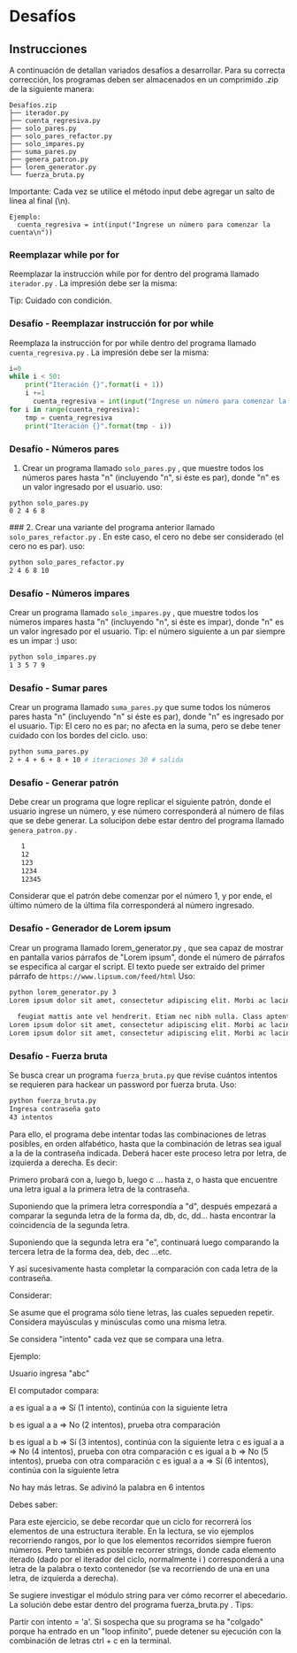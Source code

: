 # Desafíos

## Instrucciones

A continuación de detallan variados desafíos a desarrollar.
Para su correcta corrección, los programas deben ser almacenados en un comprimido .zip de la siguiente
manera:

```
Desafíos.zip
├── iterador.py
├── cuenta_regresiva.py
├── solo_pares.py
├── solo_pares_refactor.py
├── solo_impares.py
├── suma_pares.py
├── genera_patron.py
├── lorem_generator.py
└── fuerza_bruta.py
```
Importante: Cada vez se utilice el método input debe agregar un salto de línea al final (\n). 

```
Ejemplo:
  cuenta_regresiva = int(input("Ingrese un número para comenzar la cuenta\n"))
```

### Reemplazar while por for

Reemplazar la instrucción while por for dentro del programa llamado `iterador.py` . La impresión debe ser la misma:

Tip: Cuidado con condición.

### Desafío - Reemplazar instrucción for por while
Reemplaza la instrucción for por while dentro del programa llamado `cuenta_regresiva.py` . La impresión debe ser la misma:

```python
i=0
while i < 50:
    print("Iteración {}".format(i + 1))
    i +=1
      cuenta_regresiva = int(input("Ingrese un número para comenzar la cuenta\n"))
for i in range(cuenta_regresiva):
    tmp = cuenta_regresiva
    print("Iteración {}".format(tmp - i))
```

### Desafío - Números pares

1. Crear un programa llamado `solo_pares.py` , que muestre todos los números pares hasta "n" (incluyendo "n", si éste es par), donde "n" es un valor ingresado por el usuario.
uso:
```
python solo_pares.py
0 2 4 6 8
```
### 2. Crear una variante del programa anterior llamado ```solo_pares_refactor.py``` . En este caso, el cero no debe ser considerado (el cero no es par).
uso:

```sh
python solo_pares_refactor.py
2 4 6 8 10
```
### Desafío - Números impares
Crear un programa llamado `solo_impares.py` , que muestre todos los números impares hasta "n" (incluyendo "n", si éste es impar), donde "n" es un valor ingresado por el usuario.
Tip: el número siguiente a un par siempre es un impar :) uso:

```sh
python solo_impares.py
1 3 5 7 9
```

### Desafío - Sumar pares

Crear un programa llamado `suma_pares.py` que sume todos los números pares hasta "n" (incluyendo "n" si éste es par), donde "n" es ingresado por el usuario.
Tip: El cero no es par; no afecta en la suma, pero se debe tener cuidado con los bordes del ciclo. uso: 

```sh
python suma_pares.py
2 + 4 + 6 + 8 + 10 # iteraciones 30 # salida
```

### Desafío - Generar patrón

Debe crear un programa que logre replicar el siguiente patrón, donde el usuario ingrese un número, y ese número corresponderá al número de filas que se debe generar. La soluciṕon debe estar dentro del programa llamado `genera_patron.py` .

```sh
   1
   12
   123
   1234
   12345
```

Considerar que el patrón debe comenzar por el número 1, y por ende, el último número de la última fila corresponderá al número ingresado.

### Desafío - Generador de Lorem ipsum

Crear un programa llamado lorem_generator.py , que sea capaz de mostrar en pantalla varios párrafos de "Lorem ipsum", donde el número de párrafos se especifica al cargar el script.
El texto puede ser extraído del primer párrafo de ```https://www.lipsum.com/feed/html``` Uso: 

```sh
python lorem_generator.py 3
Lorem ipsum dolor sit amet, consectetur adipiscing elit. Morbi ac lacinia nibh, nec faucibus enim. Nullam quis lorem posuere, hendrerit tellus eget, tincidunt ipsum. Nam nulla tortor, elementum in elit nec, fermentum dignissim sapien. Sed a mattis nisi, sit amet dignissim elit. Sed finibus eros sit amet ipsum scelerisque interdum. Curabitur justo nibh, viverra a elit vel, elementum hendrerit erat. Duis
             
  feugiat mattis ante vel hendrerit. Etiam nec nibh nulla. Class aptent taciti sociosqu ad litora torquent per conubia nostra, per inceptos himenaeos.
Lorem ipsum dolor sit amet, consectetur adipiscing elit. Morbi ac lacinia nibh, nec faucibus enim. Nullam quis lorem posuere, hendrerit tellus eget, tincidunt ipsum. Nam nulla tortor, elementum in elit nec, fermentum dignissim sapien. Sed a mattis nisi, sit amet dignissim elit. Sed finibus eros sit amet ipsum scelerisque interdum. Curabitur justo nibh, viverra a elit vel, elementum hendrerit erat. Duis feugiat mattis ante vel hendrerit. Etiam nec nibh nulla. Class aptent taciti sociosqu ad litora torquent per conubia nostra, per inceptos himenaeos.
Lorem ipsum dolor sit amet, consectetur adipiscing elit. Morbi ac lacinia nibh, nec faucibus enim. Nullam quis lorem posuere, hendrerit tellus eget, tincidunt ipsum. Nam nulla tortor, elementum in elit nec, fermentum dignissim sapien. Sed a mattis nisi, sit amet dignissim elit. Sed finibus eros sit amet ipsum scelerisque interdum. Curabitur justo nibh, viverra a elit vel, elementum hendrerit erat. Duis feugiat mattis ante vel hendrerit. Etiam nec nibh nulla. Class aptent taciti sociosqu ad litora torquent per conubia nostra, per inceptos himenaeos.
```

### Desafío - Fuerza bruta

Se busca crear un programa `fuerza_bruta.py` que revise cuántos intentos se requieren para hackear un password por fuerza bruta.
Uso:

```sh
python fuerza_bruta.py
Ingresa contraseña gato
43 intentos
```

Para ello, el programa debe intentar todas las combinaciones de letras posibles, en orden alfabético, hasta que la combinación de letras sea igual a la de la contraseña indicada. Deberá hacer este proceso letra por letra, de izquierda a derecha.
Es decir:

Primero probará con a, luego b, luego c ... hasta z, o hasta que encuentre una letra igual a la primera letra de la contraseña.

Suponiendo que la primera letra correspondía a "d", después empezará a comparar la segunda letra de la forma da, db, dc, dd... hasta encontrar la coincidencia de la segunda letra.

Suponiendo que la segunda letra era "e", continuará luego comparando la tercera letra de la forma dea, deb, dec ...etc.

Y así sucesivamente hasta completar la comparación con cada letra de la contraseña.
          
Considerar:

Se asume que el programa sólo tiene letras, las cuales sepueden repetir. Considera mayúsculas y minúsculas como una misma letra.

Se considera "intento" cada vez que se compara una letra.

Ejemplo:

Usuario ingresa "abc"

El computador compara:

a es igual a a => Sí (1 intento), continúa con la siguiente letra

b es igual a a => No (2 intentos), prueba otra comparación

b es igual a b => Sí (3 intentos), continúa con la siguiente letra c es igual a a => No (4 intentos), prueba con otra comparación c es igual a b => No (5 intentos), prueba con otra comparación c es igual a a => Sí (6 intentos), continúa con la siguiente letra

No hay más letras. Se adivinó la palabra en 6 
intentos

Debes saber:

Para este ejercicio, se debe recordar que un ciclo for recorrerá los elementos de una estructura iterable. En la lectura, se vio ejemplos recorriendo rangos, por lo que los elementos recorridos siempre fueron números. Pero también es posible recorrer strings, donde cada elemento iterado (dado por el iterador del ciclo, normalmente i ) corresponderá a una letra de la palabra o texto contenedor (se va recorriendo de una en una letra, de izquierda a derecha).

Se sugiere investigar el módulo string para ver cómo recorrer el abecedario. La solución debe estar dentro del programa fuerza_bruta.py .
Tips:

Partir con intento = 'a'.
Si sospecha que su programa se ha "colgado" porque ha entrado en un "loop infinito", puede detener su ejecución con la combinación de letras ctrl + c en la terminal.
   